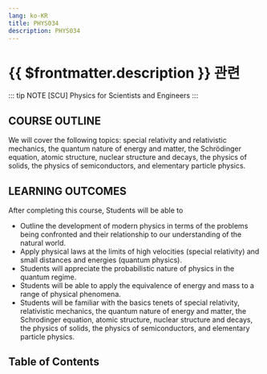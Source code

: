 ```yaml
---
lang: ko-KR
title: PHYS034
description: PHYS034
---
```


# {{ $frontmatter.description }} 관련

::: tip NOTE
[SCU] Physics for Scientists and Engineers
:::

## COURSE OUTLINE

We will cover the following topics: special relativity and relativistic mechanics, the quantum nature of energy and matter, the Schrödinger equation, atomic structure, nuclear structure and decays, the physics of solids, the physics of semiconductors, and elementary particle physics.

## LEARNING OUTCOMES

After completing this course, Students will be able to

- Outline the development of modern physics in terms of the problems being confronted and their relationship to our understanding of the natural world.
- Apply physical laws at the limits of high velocities (special relativity) and small distances and energies (quantum physics).
- Students will appreciate the probabilistic nature of physics in the quantum regime.
- Students will be able to apply the equivalence of energy and mass to a range of physical phenomena.
- Students will be familiar with the basics tenets of special relativity, relativistic mechanics, the quantum nature of energy and matter, the Schrodinger equation, atomic structure, nuclear structure and decays, the physics of solids, the physics of semiconductors, and elementary particle physics.

## Table of Contents

